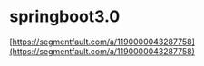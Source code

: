 # springboot3.0

[https://segmentfault.com/a/1190000043287758](https://segmentfault.com/a/1190000043287758)
